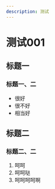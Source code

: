 ```yaml
---
description: 测试
---
```


# 测试001

## 标题一

### 标题一、二

* 很好
* 很不好
* 相当好

## 标题二

### 标题二、二

1. 呵呵
2. 呵呵哒
3. 呵呵呵呵啊



